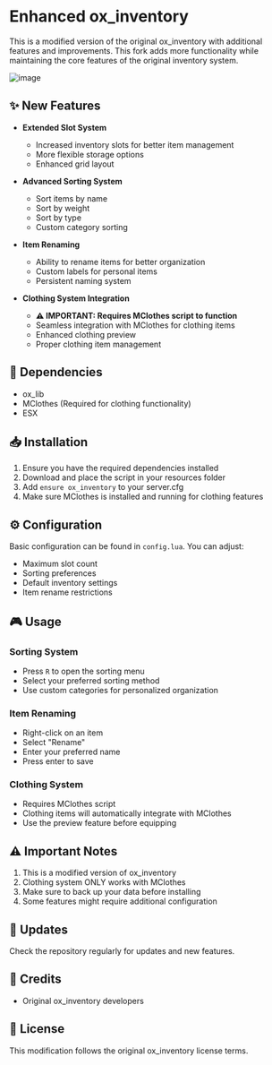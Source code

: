 # Enhanced ox_inventory

This is a modified version of the original ox_inventory with additional features and improvements. This fork adds more functionality while maintaining the core features of the original inventory system.

![image](https://github.com/user-attachments/assets/2076be6e-dfd4-4c10-a98b-fb51c8626faa)


## ✨ New Features

- **Extended Slot System**
  - Increased inventory slots for better item management
  - More flexible storage options
  - Enhanced grid layout

- **Advanced Sorting System**
  - Sort items by name
  - Sort by weight
  - Sort by type
  - Custom category sorting

- **Item Renaming**
  - Ability to rename items for better organization
  - Custom labels for personal items
  - Persistent naming system

- **Clothing System Integration**
  - **⚠️ IMPORTANT: Requires MClothes script to function**
  - Seamless integration with MClothes for clothing items
  - Enhanced clothing preview
  - Proper clothing item management

## 🔧 Dependencies

- ox_lib
- MClothes (Required for clothing functionality)
- ESX

## 📥 Installation

1. Ensure you have the required dependencies installed
2. Download and place the script in your resources folder
3. Add `ensure ox_inventory` to your server.cfg
4. Make sure MClothes is installed and running for clothing features

## ⚙️ Configuration

Basic configuration can be found in `config.lua`. You can adjust:
- Maximum slot count
- Sorting preferences
- Default inventory settings
- Item rename restrictions

## 🎮 Usage

### Sorting System
- Press `R` to open the sorting menu
- Select your preferred sorting method
- Use custom categories for personalized organization

### Item Renaming
- Right-click on an item
- Select "Rename"
- Enter your preferred name
- Press enter to save

### Clothing System
- Requires MClothes script
- Clothing items will automatically integrate with MClothes
- Use the preview feature before equipping

## ⚠️ Important Notes

1. This is a modified version of ox_inventory
2. Clothing system ONLY works with MClothes
3. Make sure to back up your data before installing
4. Some features might require additional configuration

## 🔄 Updates

Check the repository regularly for updates and new features.

## 📝 Credits

- Original ox_inventory developers

## 📄 License

This modification follows the original ox_inventory license terms.
